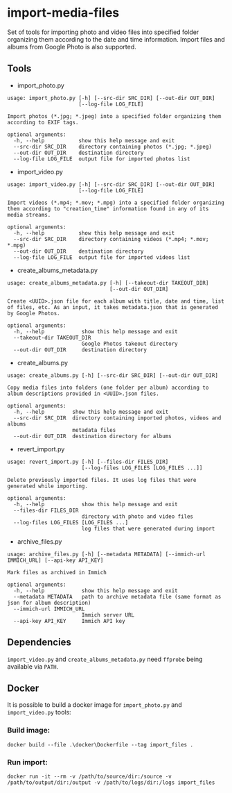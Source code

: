 # import-media-files
Set of tools for importing photo and video files into specified folder organizing them according to the date and time information. Import files and albums from Google Photo is also supported.

## Tools
  - import_photo.py
```
usage: import_photo.py [-h] [--src-dir SRC_DIR] [--out-dir OUT_DIR]
                       [--log-file LOG_FILE]

Import photos (*.jpg; *.jpeg) into a specified folder organizing them according to EXIF tags.

optional arguments:
  -h, --help           show this help message and exit
  --src-dir SRC_DIR    directory containing photos (*.jpg; *.jpeg)
  --out-dir OUT_DIR    destination directory
  --log-file LOG_FILE  output file for imported photos list
```

  - import_video.py
```
usage: import_video.py [-h] [--src-dir SRC_DIR] [--out-dir OUT_DIR]
                       [--log-file LOG_FILE]

Import videos (*.mp4; *.mov; *.mpg) into a specified folder organizing them according to "creation_time" information found in any of its media streams.

optional arguments:
  -h, --help           show this help message and exit
  --src-dir SRC_DIR    directory containing videos (*.mp4; *.mov; *.mpg)
  --out-dir OUT_DIR    destination directory
  --log-file LOG_FILE  output file for imported videos list
```

  - create_albums_metadata.py
```
usage: create_albums_metadata.py [-h] [--takeout-dir TAKEOUT_DIR]
                                 [--out-dir OUT_DIR]

Create <UUID>.json file for each album with title, date and time, list of files, etc. As an input, it takes metadata.json that is generated by Google Photos.

optional arguments:
  -h, --help            show this help message and exit
  --takeout-dir TAKEOUT_DIR
                        Google Photos takeout directory
  --out-dir OUT_DIR     destination directory
```

  - create_albums.py
```
usage: create_albums.py [-h] [--src-dir SRC_DIR] [--out-dir OUT_DIR]

Copy media files into folders (one folder per album) according to album descriptions provided in <UUID>.json files.

optional arguments:
  -h, --help         show this help message and exit
  --src-dir SRC_DIR  directory containing imported photos, videos and albums
                     metadata files
  --out-dir OUT_DIR  destination directory for albums
```

  - revert_import.py
```
usage: revert_import.py [-h] [--files-dir FILES_DIR]
                        [--log-files LOG_FILES [LOG_FILES ...]]

Delete previously imported files. It uses log files that were generated while importing.

optional arguments:
  -h, --help            show this help message and exit
  --files-dir FILES_DIR
                        directory with photo and video files
  --log-files LOG_FILES [LOG_FILES ...]
                        log files that were generated during import
```

  - archive_files.py
```
usage: archive_files.py [-h] [--metadata METADATA] [--immich-url IMMICH_URL] [--api-key API_KEY] 

Mark files as archived in Immich

optional arguments:
  -h, --help            show this help message and exit
  --metadata METADATA   path to archive metadata file (same format as json for album description)
  --immich-url IMMICH_URL
                        Immich server URL
  --api-key API_KEY     Immich API key
```

## Dependencies
`import_video.py` and `create_albums_metadata.py` need `ffprobe` being available via `PATH`.

## Docker
It is possible to build a docker image for `import_photo.py` and `import_video.py` tools:

### Build image:
```
docker build --file .\docker\Dockerfile --tag import_files .
```

### Run import:
```
docker run -it --rm -v /path/to/source/dir:/source -v /path/to/output/dir:/output -v /path/to/logs/dir:/logs import_files
```
